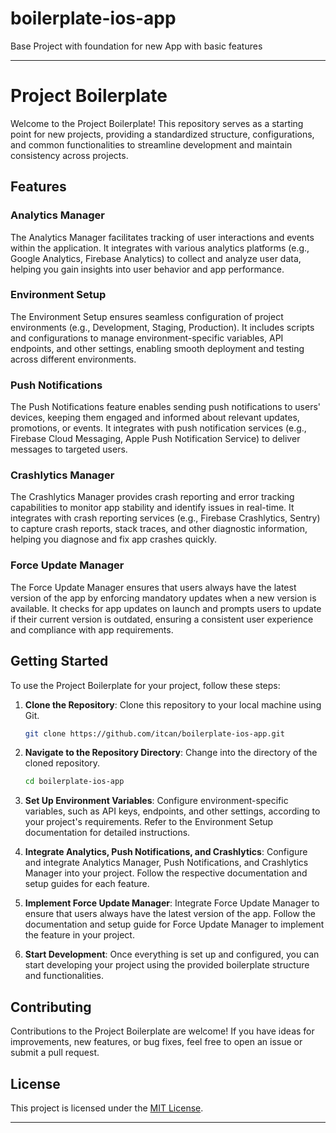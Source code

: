 # boilerplate-ios-app
Base Project with foundation for new App with basic features

---

# Project Boilerplate

Welcome to the Project Boilerplate! This repository serves as a starting point for new projects, providing a standardized structure, configurations, and common functionalities to streamline development and maintain consistency across projects.

## Features

### Analytics Manager

The Analytics Manager facilitates tracking of user interactions and events within the application. It integrates with various analytics platforms (e.g., Google Analytics, Firebase Analytics) to collect and analyze user data, helping you gain insights into user behavior and app performance.

### Environment Setup

The Environment Setup ensures seamless configuration of project environments (e.g., Development, Staging, Production). It includes scripts and configurations to manage environment-specific variables, API endpoints, and other settings, enabling smooth deployment and testing across different environments.

### Push Notifications

The Push Notifications feature enables sending push notifications to users' devices, keeping them engaged and informed about relevant updates, promotions, or events. It integrates with push notification services (e.g., Firebase Cloud Messaging, Apple Push Notification Service) to deliver messages to targeted users.

### Crashlytics Manager

The Crashlytics Manager provides crash reporting and error tracking capabilities to monitor app stability and identify issues in real-time. It integrates with crash reporting services (e.g., Firebase Crashlytics, Sentry) to capture crash reports, stack traces, and other diagnostic information, helping you diagnose and fix app crashes quickly.

### Force Update Manager

The Force Update Manager ensures that users always have the latest version of the app by enforcing mandatory updates when a new version is available. It checks for app updates on launch and prompts users to update if their current version is outdated, ensuring a consistent user experience and compliance with app requirements.

## Getting Started

To use the Project Boilerplate for your project, follow these steps:

1. **Clone the Repository**: Clone this repository to your local machine using Git.

   ```bash
   git clone https://github.com/itcan/boilerplate-ios-app.git
   ```

2. **Navigate to the Repository Directory**: Change into the directory of the cloned repository.

   ```bash
   cd boilerplate-ios-app
   ```

3. **Set Up Environment Variables**: Configure environment-specific variables, such as API keys, endpoints, and other settings, according to your project's requirements. Refer to the Environment Setup documentation for detailed instructions.

4. **Integrate Analytics, Push Notifications, and Crashlytics**: Configure and integrate Analytics Manager, Push Notifications, and Crashlytics Manager into your project. Follow the respective documentation and setup guides for each feature.

5. **Implement Force Update Manager**: Integrate Force Update Manager to ensure that users always have the latest version of the app. Follow the documentation and setup guide for Force Update Manager to implement the feature in your project.

6. **Start Development**: Once everything is set up and configured, you can start developing your project using the provided boilerplate structure and functionalities.

## Contributing

Contributions to the Project Boilerplate are welcome! If you have ideas for improvements, new features, or bug fixes, feel free to open an issue or submit a pull request.

## License

This project is licensed under the [MIT License](LICENSE).

---
